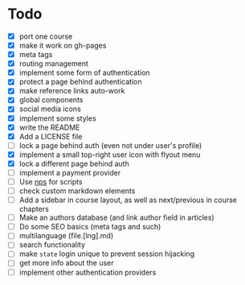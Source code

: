 # Todo

- [x] port one course
- [x] make it work on gh-pages
- [x] meta tags
- [x] routing management
- [x] implement some form of authentication
- [x] protect a page behind authentication
- [x] make reference links auto-work
- [x] global components
- [x] social media icons
- [x] implement some styles
- [x] write the README
- [x] Add a LICENSE file
- [ ] lock a page behind auth (even not under user's profile)
- [x] implement a small top-right user icon with flyout menu
- [x] lock a different page behind auth
- [ ] implement a payment provider
- [ ] Use [nps](https://www.npmjs.com/package/nps) for scripts
- [ ] check custom markdown elements
- [ ] Add a sidebar in course layout, as well as next/previous in course chapters
- [ ] Make an authors database (and link author field in articles)
- [ ] Do some SEO basics (meta tags and such)
- [ ] multilanguage (file.[lng].md)
- [ ] search functionality
- [ ] make `state` login unique to prevent session hijacking
- [ ] get more info about the user
- [ ] implement other authentication providers